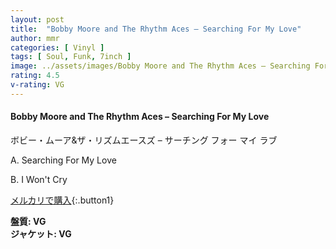 ```yaml
---
layout: post
title:  "Bobby Moore and The Rhythm Aces – Searching For My Love"
author: mmr
categories: [ Vinyl ]
tags: [ Soul, Funk, 7inch ]
image: ../assets/images/Bobby Moore and The Rhythm Aces – Searching For My Love.jpg
rating: 4.5
v-rating: VG
---
```


#### Bobby Moore and The Rhythm Aces – Searching For My Love

ボビー・ムーア&ザ・リズムエースズ – サーチング フォー マイ ラブ

A. Searching For My Love

B. I Won't Cry

[メルカリで購入](https://jp.mercari.com/item/m32317600071){:.button1}

<div class="mt-4 mb-4 d-flex align-items-center">
<strong class="mr-1">盤質: VG</strong>
</div>
<div class="mt-4 mb-4 d-flex align-items-center">
<strong class="mr-1">ジャケット: VG</strong>
</div>
